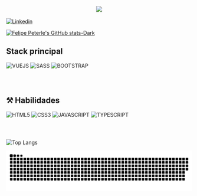 <div align="center">
<img width="40%" src="https://i.imgur.com/w5WC9m1.png" style="max-width: 100%;">
</div>

[![Linkedin](https://img.shields.io/badge/LinkedIn-0077B5?style=for-the-badge&logo=linkedin&logoColor=white)](https://www.linkedin.com/in/felipe-peterle/)

[![Felipe Peterle's GitHub stats-Dark](https://github-readme-stats.vercel.app/api?username=FelipePeterle&show_icons=true&theme=dark#gh-dark-mode-only)](https://github.com/anuraghazra/github-readme-stats#gh-dark-mode-only)

## Stack principal

<div style="padding-bottom:30px">

<a><img alt="VUEJS" src="https://img.shields.io/badge/Vue.js-35495E?style=for-the-badge&logo=vue.js&logoColor=4FC08D"></a>
<a><img alt="SASS" src="https://img.shields.io/badge/Sass-CC6699?style=for-the-badge&logo=sass&logoColor=white"><a>
<a><img alt="BOOTSTRAP" src="https://img.shields.io/badge/Bootstrap-563D7C?style=for-the-badge&logo=bootstrap&logoColor=white"></a>

</div>

## ⚒️ Habilidades

<div style="padding-bottom:30px">

<a><img alt="HTML5" src="https://img.shields.io/badge/HTML5-E34F26?style=for-the-badge&logo=html5&logoColor=white"></a>
<a><img alt="CSS3" src="https://img.shields.io/badge/CSS3-1572B6?style=for-the-badge&logo=css3&logoColor=white"><a>
<a><img alt="JAVASCRIPT" src="https://img.shields.io/badge/JavaScript-323330?style=for-the-badge&logo=javascript&logoColor=F7DF1E"></a>
<a><img alt="TYPESCRIPT" src="https://img.shields.io/badge/TypeScript-007ACC?style=for-the-badge&logo=typescript&logoColor=white"></a>

</div>

![Top Langs](https://github-readme-stats.vercel.app/api/top-langs/?username=FelipePeterle&bg_color=0a0f0b&title_color=39d353&text_color=39d353&border_color=ffffff&border_radius=10)

![Commits](https://raw.githubusercontent.com/IgormBonfim/IgormBonfim/output/github-contribution-grid-snake-dark.svg#gh-dark-mode-only)
